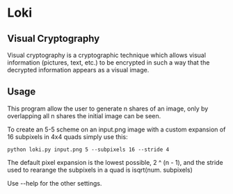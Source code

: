 # Loki

## Visual Cryptography
Visual cryptography is a cryptographic technique which allows visual information (pictures, text, etc.) to be encrypted in such a way that the decrypted information appears as a visual image. 

## Usage
This program allow the user to generate n shares of an image, only by overlapping all n shares the initial image can be seen.

To create an 5-5 scheme on an input.png image with a custom expansion of 16 subpixels in 4x4 quads simply use this:
```
python loki.py input.png 5 --subpixels 16 --stride 4
```

The default pixel expansion is the lowest possible, 2 ^ (n - 1), and the stride used to rearange the subpixels in a quad is isqrt(num. subpixels)

Use --help for the other settings.
